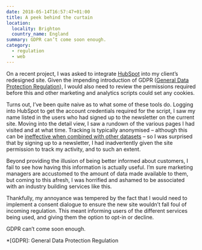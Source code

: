 ```yaml
---
date: 2018-05-14T16:57:47+01:00
title: A peek behind the curtain
location:
  locality: Brighton
  country_name: England
summary: GDPR can’t come soon enough.
category:
  - regulation
  - web
---
```


On a recent project, I was asked to integrate [HubSpot][1] into my client’s redesigned site. Given the impending introduction of GDPR ([General Data Protection Regulation][2]), I would also need to review the permissions required before this and other marketing and analytics scripts could set any cookies.

Turns out, I’ve been quite naive as to what some of these tools do. Logging into HubSpot to get the account credentials required for the script, I saw my name listed in the users who had signed up to the newsletter on the current site. Moving into the detail view, I saw a rundown of the various pages I had visited and at what time. Tracking is typically anonymised – although this can be [ineffective when combined with other datasets][3] – so I was surprised that by signing up to a newsletter, I had inadvertently given the site permission to track my activity, and to such an extent.

Beyond providing the illusion of being better informed about customers, I fail to see how having this information is actually useful. I’m sure marketing managers are accustomed to the amount of data made available to them, but coming to this afresh, I was horrified and ashamed to be associated with an industry building services like this.

Thankfully, my annoyance was tempered by the fact that I would need to implement a consent dialogue to ensure the new site wouldn’t fall foul of incoming regulation. This meant informing users of the different services being used, and giving them the option to opt-in or decline.

GDPR can’t come soon enough.

[1]: https://www.hubspot.com
[2]: https://en.wikipedia.org/wiki/General_Data_Protection_Regulation
[3]: https://www.wired.com/2007/12/why-anonymous-data-sometimes-isnt

*[GDPR]: General Data Protection Regulation
